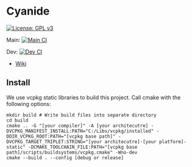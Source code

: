 # Cyanide

[![License: GPL v3](https://img.shields.io/badge/License-GPLv3-blue.svg)](https://www.gnu.org/licenses/gpl-3.0)

Main: [![Main CI](https://github.com/styinx/Cyanide/actions/workflows/build.yml/badge.svg?branch=main)](https://github.com/styinx/Cyanide/actions/workflows/build.yml)

Dev: [![Dev CI](https://github.com/styinx/Cyanide/actions/workflows/build.yml/badge.svg?branch=dev)](https://github.com/styinx/Cyanide/actions/workflows/build.yml)

- [Wiki](https://github.com/styinx/Cyanide/wiki)

## Install

We use vcpkg static libraries to build this project.
Call cmake with the following options:

```
mkdir build # Write build files into separate directory
cd build
cmake .. -G "[your compiler]" -A [your architecutre] -DVCPKG_MANIFEST_INSTALL:PATH="C:/Libs/vcpkg/installed" -DDIR_VCPKG_ROOT:PATH="[vcpkg base path]" -DVCPKG_TARGET_TRIPLET:STRING="[your architecutre]-[your platform]-static" -DCMAKE_TOOLCHAIN_FILE:PATH="[vcpkg base path]/scripts/buildsystems/vcpkg.cmake" -Wno-dev
cmake --build . --config [debug or release]
```

